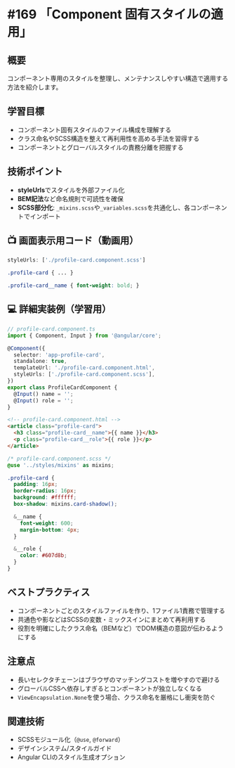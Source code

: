 # #169 「Component 固有スタイルの適用」

## 概要
コンポーネント専用のスタイルを整理し、メンテナンスしやすい構造で適用する方法を紹介します。

## 学習目標
- コンポーネント固有スタイルのファイル構成を理解する
- クラス命名やSCSS構造を整えて再利用性を高める手法を習得する
- コンポーネントとグローバルスタイルの責務分離を把握する

## 技術ポイント
- **styleUrls**でスタイルを外部ファイル化
- **BEM記法**など命名規則で可読性を確保
- **SCSS部分化**: `_mixins.scss`や`_variables.scss`を共通化し、各コンポーネントでインポート

## 📺 画面表示用コード（動画用）

```typescript
styleUrls: ['./profile-card.component.scss']
```

```scss
.profile-card { ... }
```

```scss
.profile-card__name { font-weight: bold; }
```

## 💻 詳細実装例（学習用）
```typescript
// profile-card.component.ts
import { Component, Input } from '@angular/core';

@Component({
  selector: 'app-profile-card',
  standalone: true,
  templateUrl: './profile-card.component.html',
  styleUrls: ['./profile-card.component.scss'],
})
export class ProfileCardComponent {
  @Input() name = '';
  @Input() role = '';
}
```

```html
<!-- profile-card.component.html -->
<article class="profile-card">
  <h3 class="profile-card__name">{{ name }}</h3>
  <p class="profile-card__role">{{ role }}</p>
</article>
```

```scss
/* profile-card.component.scss */
@use '../styles/mixins' as mixins;

.profile-card {
  padding: 16px;
  border-radius: 16px;
  background: #ffffff;
  box-shadow: mixins.card-shadow();

  &__name {
    font-weight: 600;
    margin-bottom: 4px;
  }

  &__role {
    color: #607d8b;
  }
}
```

## ベストプラクティス
- コンポーネントごとのスタイルファイルを作り、1ファイル1責務で管理する
- 共通色や影などはSCSSの変数・ミックスインにまとめて再利用する
- 役割を明確にしたクラス命名（BEMなど）でDOM構造の意図が伝わるようにする

## 注意点
- 長いセレクタチェーンはブラウザのマッチングコストを増やすので避ける
- グローバルCSSへ依存しすぎるとコンポーネントが独立しなくなる
- `ViewEncapsulation.None`を使う場合、クラス命名を厳格にし衝突を防ぐ

## 関連技術
- SCSSモジュール化（`@use`, `@forward`）
- デザインシステム/スタイルガイド
- Angular CLIのスタイル生成オプション
